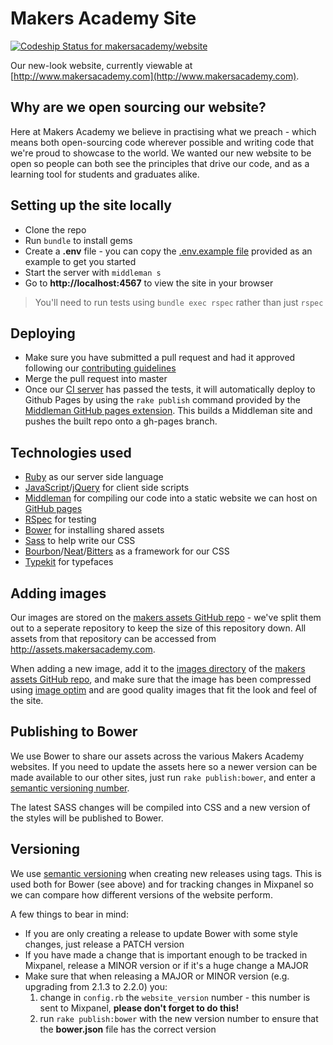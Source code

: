 # Makers Academy Site

[ ![Codeship Status for makersacademy/website](https://codeship.com/projects/6c2574a0-2e49-0133-57fc-4ab88c866e91/status?branch=master)](https://codeship.com/projects/99059)

Our new-look website, currently viewable at [http://www.makersacademy.com](http://www.makersacademy.com).

## Why are we open sourcing our website?

Here at Makers Academy we believe in practising what we preach - which means both open-sourcing code wherever possible and writing code that we're proud to showcase to the world. We wanted our new website to be open so people can both see the principles that drive our code, and as a learning tool for students and graduates alike.

## Setting up the site locally

* Clone the repo
* Run `bundle` to install gems
* Create a **.env** file - you can copy the [.env.example file](https://github.com/makersacademy/site-mvp/blob/master/.env.example) provided as an example to get you started
* Start the server with `middleman s`
* Go to __http://localhost:4567__ to view the site in your browser

> You'll need to run tests using `bundle exec rspec` rather than just `rspec`

## Deploying

* Make sure you have submitted a pull request and had it approved following our [contributing guidelines](https://github.com/makersacademy/site-mvp/blob/master/CONTRIBUTING.md)
* Merge the pull request into master
* Once our [CI server](https://codeship.com/projects/87550) has passed the tests, it will automatically deploy to Github Pages by using the `rake publish` command provided by the [Middleman GitHub pages extension](https://github.com/neo/middleman-gh-pages). This builds a Middleman site and pushes the built repo onto a gh-pages branch.

## Technologies used

* [Ruby](https://www.ruby-lang.org/en/) as our server side language
* [JavaScript](https://developer.mozilla.org/en-US/docs/Web/JavaScript)/[jQuery](http://jquery.com/) for client side scripts
* [Middleman](https://middlemanapp.com/) for compiling our code into a static website we can host on [GitHub pages](https://pages.github.com/)
* [RSpec](http://rspec.info/) for testing
* [Bower](http://bower.info/) for installing shared assets
* [Sass](http://sass-lang.com/) to help write our CSS
* [Bourbon](http://bourbon.io/)/[Neat](http://neat.bourbon.io/)/[Bitters](http://bitters.bourbon.io/) as a framework for our CSS
* [Typekit](http://typekit.com) for typefaces

## Adding images

Our images are stored on the [makers assets GitHub repo](https://github.com/makersacademy/makers-assets) - we've split them out to a seperate repository to keep the size of this repository down. All assets from that repository can be accessed from http://assets.makersacademy.com.

When adding a new image, add it to the [images directory](https://github.com/makersacademy/makers-assets/tree/gh-pages/images) of the [makers assets GitHub repo](https://github.com/makersacademy/makers-assets), and make sure that the image has been compressed using [image optim](https://imageoptim.com/) and are good quality images that fit the look and feel of the site.

## Publishing to Bower

We use Bower to share our assets across the various Makers Academy websites. If
you need to update the assets here so a newer version can be made available to
our other sites, just run `rake publish:bower`, and enter a [semantic versioning
number](http://semver.org/).

The latest SASS changes will be compiled into CSS and a new version of the styles will be published to Bower.

## Versioning

We use [semantic versioning](http://semver.org) when creating new releases using
tags. This is used both for Bower (see above) and for tracking changes in
Mixpanel so we can compare how different versions of the website perform.

A few things to bear in mind:

- If you are only creating a release to update Bower with some style changes,
  just release a PATCH version
- If you have made a change that is important enough to be tracked in Mixpanel,
  release a MINOR version or if it's a huge change a MAJOR
- Make sure that when releasing a MAJOR or MINOR version (e.g. upgrading from 2.1.3 to 2.2.0) you:
  1. change in `config.rb` the `website_version` number - this number is sent to Mixpanel, **please don't forget to do this!**
  2. run `rake publish:bower` with the new version number to ensure that the **bower.json** file has the correct version
